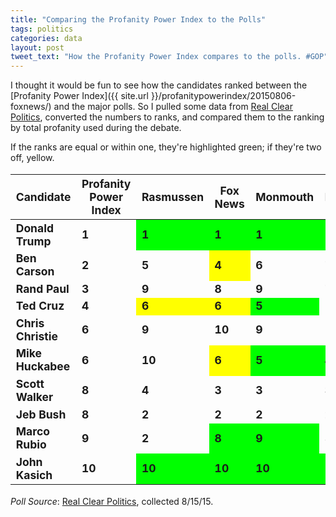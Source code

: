 ```yaml
---
title: "Comparing the Profanity Power Index to the Polls"
tags: politics
categories: data
layout: post
tweet_text: "How the Profanity Power Index compares to the polls. #GOP"
---
```


I thought it would be fun to see how the candidates ranked between the [Profanity Power Index]({{ site.url }}/profanitypowerindex/20150806-foxnews/) and the major polls.
So I pulled some data from [Real Clear Politics](http://www.realclearpolitics.com/epolls/2016/president/us/2016_republican_presidential_nomination-3823.html), converted the numbers to ranks, and compared them to the ranking by total profanity used during the debate.

If the ranks are equal or within one, they're highlighted green; if they're two off, yellow.

<table class="table table-bordered table-hover" style="font-size: 125%;">
    <thead style="font-weight: bold;">
        <tr>
            <th>Candidate</th>
            <th>Profanity Power Index</th>
            <th>Rasmussen</th>
            <th>Fox News</th>
            <th>Monmouth</th>
            <th>Bloomberg</th>
        </tr>
    </thead>
    <tbody style="font-weight: bold;">
        <tr>
            <td>Donald Trump</td>
            <td>1</td>
            <td style="background-color: #00FF00;">1</td>
            <td style="background-color: #00FF00;">1</td>
            <td style="background-color: #00FF00;">1</td>
            <td style="background-color: #00FF00;">1</td>
        </tr>
        <tr>
            <td>Ben Carson</td>
            <td>2</td>
            <td>5</td>
            <td style="background-color: #FFFF00;">4</td>
            <td>6</td>
            <td>7</td>
        </tr>
        <tr>
            <td>Rand Paul</td>
            <td>3</td>
            <td>9</td>
            <td>8</td>
            <td>9</td>
            <td>7</td>
        </tr>
        <tr>
            <td>Ted Cruz</td>
            <td>4</td>
            <td style="background-color: #FFFF00;">6</td>
            <td style="background-color: #FFFF00;">6</td>
            <td style="background-color: #00FF00;">5</td>
            <td>10</td>
        </tr>
        <tr>
            <td>Chris Christie</td>
            <td>6</td>
            <td>9</td>
            <td>10</td>
            <td>9</td>
            <td>10</td>
        </tr>
        <tr>
            <td>Mike Huckabee</td>
            <td>6</td>
            <td>10</td>
            <td style="background-color: #FFFF00;">6</td>
            <td style="background-color: #00FF00;">5</td>
            <td style="background-color: #00FF00;">4</td>
        </tr>
        <tr>
            <td>Scott Walker</td>
            <td>8</td>
            <td>4</td>
            <td>3</td>
            <td>3</td>
            <td>3</td>
        </tr>
        <tr>
            <td>Jeb Bush</td>
            <td>8</td>
            <td>2</td>
            <td>2</td>
            <td>2</td>
            <td>2</td>
        </tr>
        <tr>
            <td>Marco Rubio</td>
            <td>9</td>
            <td>2</td>
            <td style="background-color: #00FF00;">8</td>
            <td style="background-color: #00FF00;">9</td>
            <td>5</td>
        </tr>
        <tr>
            <td>John Kasich</td>
            <td>10</td>
            <td style="background-color: #00FF00;">10</td>
            <td style="background-color: #00FF00;">10</td>
            <td style="background-color: #00FF00;">10</td>
            <td style="background-color: #00FF00;">10</td>
        </tr>
    </tbody>
</table>

_Poll Source_: [Real Clear Politics](http://www.realclearpolitics.com/epolls/2016/president/us/2016_republican_presidential_nomination-3823.html), collected 8/15/15.
